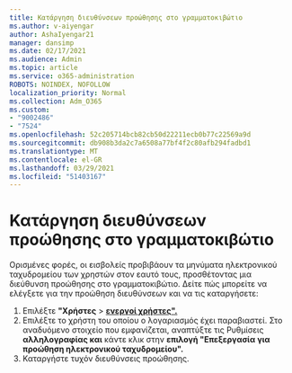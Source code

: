 ```yaml
---
title: Κατάργηση διευθύνσεων προώθησης στο γραμματοκιβώτιο
ms.author: v-aiyengar
author: AshaIyengar21
manager: dansimp
ms.date: 02/17/2021
ms.audience: Admin
ms.topic: article
ms.service: o365-administration
ROBOTS: NOINDEX, NOFOLLOW
localization_priority: Normal
ms.collection: Adm_O365
ms.custom:
- "9002486"
- "7524"
ms.openlocfilehash: 52c205714bcb82cb50d22211ecb0b77c22569a9d
ms.sourcegitcommit: db908b3da2c7a6508a77bf4f2c80afb294fadbd1
ms.translationtype: MT
ms.contentlocale: el-GR
ms.lasthandoff: 03/29/2021
ms.locfileid: "51403167"
---
```

# <a name="remove-forwarding-addresses-on-the-mailbox"></a>Κατάργηση διευθύνσεων προώθησης στο γραμματοκιβώτιο

Ορισμένες φορές, οι εισβολείς προβιβάουν τα μηνύματα ηλεκτρονικού ταχυδρομείου των χρηστών στον εαυτό τους, προσθέτοντας μια διεύθυνση προώθησης στο γραμματοκιβώτιο. Δείτε πώς μπορείτε να ελέγξετε για την προώθηση διευθύνσεων και να τις καταργήσετε:

1. Επιλέξτε **"Χρήστες**  >  **[ενεργοί χρήστες".](https://go.microsoft.com/fwlink/p/?linkid=834822)**
1. Επιλέξτε το χρήστη του οποίου ο λογαριασμός έχει παραβιαστεί. Στο αναδυόμενο στοιχείο που εμφανίζεται, αναπτύξτε τις Ρυθμίσεις **αλληλογραφίας και** κάντε κλικ στην **επιλογή "Επεξεργασία** **για προώθηση ηλεκτρονικού ταχυδρομείου".**
1. Καταργήστε τυχόν διευθύνσεις προώθησης.
